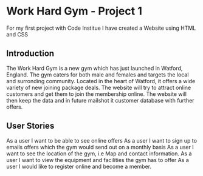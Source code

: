 # Work Hard Gym - Project 1
For my first project with Code Institue I have created a Website using HTML and CSS
## Introduction
The Work Hard Gym is a new gym which has just launched in Watford, England. The gym caters for both male and females and targets the local and surronding community. Located in the heart of Watford, it offers a wide variety of new joining package deals. The website will try to attract online customers and get them to join the membership online. The website will then keep the data and in future mailshot it customer database with further offers. 
## User Stories 
As a user I want to be able to see online offers
As a user I want to sign up to emails offers which the gym would send out on a monthly basis
As a user I want to see the location of the gym, i.e Map and contact information. 
As a user I want to view the equipment and facilities the gym has to offer
As a user I would like to register online and become a member. 





